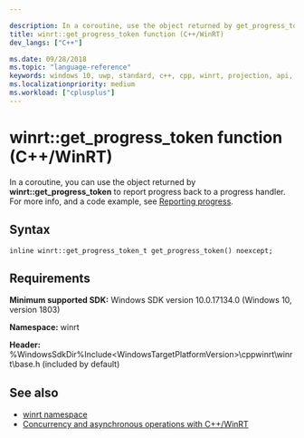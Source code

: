 ```yaml
---

description: In a coroutine, use the object returned by get_progress_token to report progress back to a progress handler.
title: winrt::get_progress_token function (C++/WinRT)
dev_langs: ["C++"]

ms.date: 09/28/2018
ms.topic: "language-reference"
keywords: windows 10, uwp, standard, c++, cpp, winrt, projection, api, reference
ms.localizationpriority: medium
ms.workload: ["cplusplus"]
---
```


# winrt::get_progress_token function (C++/WinRT)

In a coroutine, you can use the object returned by **winrt::get_progress_token** to report progress back to a progress handler. For more info, and a code example, see [Reporting progress](/windows/uwp/cpp-and-winrt-apis/concurrency-2#reporting-progress).

## Syntax
```cppwinrt
inline winrt::get_progress_token_t get_progress_token() noexcept;
```

## Requirements
**Minimum supported SDK:** Windows SDK version 10.0.17134.0 (Windows 10, version 1803)

**Namespace:** winrt

**Header:** %WindowsSdkDir%Include\<WindowsTargetPlatformVersion>\cppwinrt\winrt\base.h (included by default)

## See also
* [winrt namespace](winrt.md)
* [Concurrency and asynchronous operations with C++/WinRT](/windows/uwp/cpp-and-winrt-apis/concurrency)
